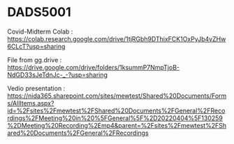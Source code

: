 # DADS5001
Covid-Midterm
Colab : https://colab.research.google.com/drive/1tjRGbh9DThixFCK1OxPyJb4vZHw6CLcT?usp=sharing

File from gg.drive : https://drive.google.com/drive/folders/1ksummP7NmpTjoB-NdGD33sJeTdnJc-_-?usp=sharing

Vedio presentation : https://nida365.sharepoint.com/sites/mewtest/Shared%20Documents/Forms/AllItems.aspx?id=%2Fsites%2Fmewtest%2FShared%20Documents%2FGeneral%2FRecordings%2FMeeting%20in%20%5FGeneral%5F%2D20220404%5F130259%2DMeeting%20Recording%2Emp4&parent=%2Fsites%2Fmewtest%2FShared%20Documents%2FGeneral%2FRecordings
